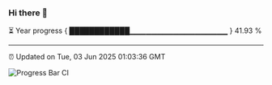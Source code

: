 ### Hi there 👋

⏳ Year progress { ████████████▁▁▁▁▁▁▁▁▁▁▁▁▁▁▁▁▁▁ } 41.93 %

---

⏰ Updated on Tue, 03 Jun 2025 01:03:36 GMT

![Progress Bar CI](https://github.com/code-lakshay/GitHub-Actions-Demo/workflows/Progress%20Bar%20CI/badge.svg)
